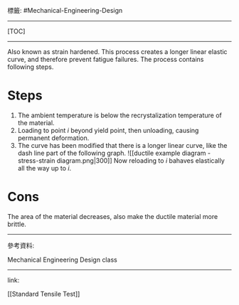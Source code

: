 標籤: #Mechanical-Engineering-Design 

---

[TOC]

---

Also known as strain hardened. This process creates a longer linear elastic curve, and therefore prevent fatigue failures. The process contains following steps.

# Steps

1. The ambient temperature is below the recrystalization temperature of the material.
2. Loading to point $i$ beyond yield point, then unloading, causing permanent deformation.
3. The curve has been modified that there is a longer linear curve, like the dash line part of the following graph.
![[ductile example diagram - stress-strain diagram.png|300]]
Now reloading to $i$ bahaves elastically all the way up to $i$.

# Cons

The area of the material decreases, also make the ductile material more brittle.

---

參考資料:

Mechanical Engineering Design class

---

link:

[[Standard Tensile Test]]